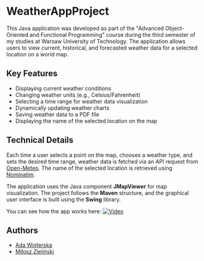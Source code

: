 # WeatherAppProject

This Java application was developed as part of the "Advanced Object-Oriented and Functional Programming" course during the third semester of my studies at Warsaw University of Technology. The application allows users to view current, historical, and forecasted weather data for a selected location on a world map.

## Key Features
- Displaying current weather conditions
- Changing weather units (e.g., Celsius/Fahrenheit)
- Selecting a time range for weather data visualization
- Dynamically updating weather charts
- Saving weather data to a PDF file
- Displaying the name of the selected location on the map

## Technical Details
Each time a user selects a point on the map, chooses a weather type, and sets the desired time range, weather data is fetched via an API request from [Open-Meteo](https://open-meteo.com/). The name of the selected location is retrieved using [Nominatim](https://nominatim.org/).

The application uses the Java component **JMapViewer** for map visualization. The project follows the **Maven** structure, and the graphical user interface is built using the **Swing** library.

You can see how the app works here:
[![Video](https://youtu.be/0VVqYSDy_Y4)](https://youtu.be/0VVqYSDy_Y4)

## Authors
- [Ada Wojterska](https://github.com/adawojterska)
- [Miłosz Zieliński](https://github.com/zielinskim04)

